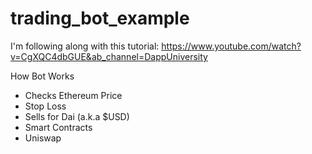 # trading_bot_example

I'm following along with this tutorial:
https://www.youtube.com/watch?v=CgXQC4dbGUE&ab_channel=DappUniversity

How Bot Works
- Checks Ethereum Price
- Stop Loss
- Sells for Dai (a.k.a $USD)
- Smart Contracts
- Uniswap
